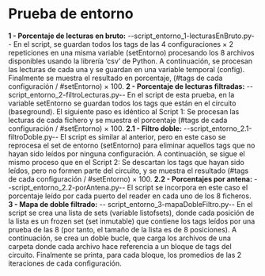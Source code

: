 # Prueba de entorno

**1 - Porcentaje de lecturas en bruto:**
--script_entorno_1-lecturasEnBruto.py--
En el script, se guardan todos los tags de las 4 configuraciones × 2 repeticiones en una misma variable (setEntorno) procesando los 8 archivos disponibles usando la librería ‘csv’ de Python. A continuación, se procesan las lecturas de cada una y se guardan en una variable temporal (config). Finalmente se muestra el resultado en porcentaje, (#tags de cada configuración / #setEntorno) × 100.
**2 - Porcentaje de lecturas filtradas:**
--script_entorno_2-filtroLecturas.py--
En el script de esta prueba, en la variable setEntorno se guardan todos los tags que están en el circuito (baseground). El siguiente paso es idéntico al Script 1: Se procesan las lecturas de cada fichero y se muestra el porcentaje (#tags de cada configuración / #setEntorno) × 100.
**2.1 - Filtro doble:**
--script_entorno_2.1-filtroDoble.py--
El script es similar al anterior, pero en este caso se reprocesa el set de entorno (setEntorno) para eliminar aquellos tags que no hayan sido leídos por ninguna configuración. A continuación, se sigue el mismo proceso que en el Script 2: Se descartan los tags que hayan sido leídos, pero no formen parte del circuito, y se muestra el resultado (#tags de cada configuración / #setEntorno) × 100.
**2.2 - Porcentajes por antena:**
--script_entorno_2.2-porAntena.py--
El script se incorpora en este caso el porcentaje leído por cada puerto del reader en cada uno de los 8 ficheros.
**3 - Mapa de doble filtrado:**
-- script_entorno_3-mapaDobleFiltro.py--
En el script se crea una lista de sets (variable listofsets), donde cada posición de la lista es un frozen set (set inmutable) que contiene los tags leídos por una prueba de las 8 (por tanto, el tamaño de la lista es de 8 posiciones). A continuación, se crea un doble bucle, que carga los archivos de una carpeta donde cada archivo hace referencia a un bloque de tags del circuito. Finalmente se printa, para cada bloque, los promedios de las 2 iteraciones de cada configuración.
